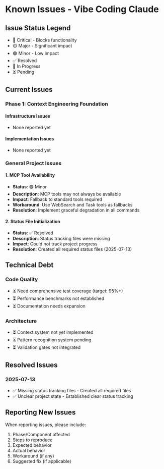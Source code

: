 # Known Issues - Vibe Coding Claude

## Issue Status Legend
- 🔴 Critical - Blocks functionality
- 🟡 Major - Significant impact
- 🟢 Minor - Low impact
- ✅ Resolved
- 🔄 In Progress
- ⏳ Pending

## Current Issues

### Phase 1: Context Engineering Foundation

#### Infrastructure Issues
- None reported yet

#### Implementation Issues
- None reported yet

### General Project Issues

#### 1. MCP Tool Availability
- **Status**: 🟢 Minor
- **Description**: MCP tools may not always be available
- **Impact**: Fallback to standard tools required
- **Workaround**: Use WebSearch and Task tools as fallbacks
- **Resolution**: Implement graceful degradation in all commands

#### 2. Status File Initialization
- **Status**: ✅ Resolved
- **Description**: Status tracking files were missing
- **Impact**: Could not track project progress
- **Resolution**: Created all required status files (2025-07-13)

## Technical Debt

### Code Quality
- ⏳ Need comprehensive test coverage (target: 95%+)
- ⏳ Performance benchmarks not established
- ⏳ Documentation needs expansion

### Architecture
- ⏳ Context system not yet implemented
- ⏳ Pattern recognition system pending
- ⏳ Validation gates not integrated

## Resolved Issues

### 2025-07-13
- ✅ Missing status tracking files - Created all required files
- ✅ Unclear project state - Established clear status tracking

## Reporting New Issues

When reporting issues, please include:
1. Phase/Component affected
2. Steps to reproduce
3. Expected behavior
4. Actual behavior
5. Workaround (if any)
6. Suggested fix (if applicable)